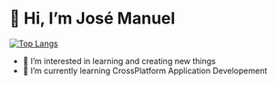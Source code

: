 # 👋 Hi, I’m José Manuel
[![Top Langs](https://github-readme-stats.vercel.app/api/top-langs/?username=sisyphos.spirit)](https://github.com/anuraghazra/github-readme-stats)

- 👀 I’m interested in learning and creating new things
- 🌱 I’m currently learning CrossPlatform Application Developement


<!---
sisyphos-spirit/sisyphos-spirit is a ✨ special ✨ repository because its `README.md` (this file) appears on your GitHub profile.
You can click the Preview link to take a look at your changes.

Tempaltes: https://github.com/anuraghazra/github-readme-stats
--->
